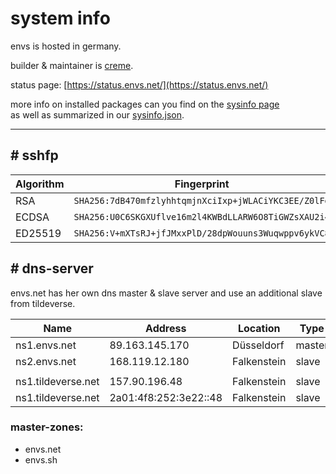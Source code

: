 # system info

envs is hosted in germany.

builder & maintainer is [creme](https://envs.net/~creme/).

status page: [https://status.envs.net/](https://status.envs.net/)

more info on installed packages can you find on the [sysinfo page](https://envs.net/sysinfo/)<br />
as well as summarized in our [sysinfo.json](https://envs.net/sysinfo.json).

***

## # sshfp

| Algorithm | Fingerprint |
| --- | --- |
| RSA       | `SHA256:7dB470mfzlyhhtqmjnXciIxp+jWLACiYKC3EE/Z0lFg` |
| ECDSA     | `SHA256:U0C6SKGXUflve16m2l4KWBdLLARW6O8TiGWZsXAU2i4` |
| ED25519   | `SHA256:V+mXTsRJ+jfJMxxPlD/28dpWouuns3Wuqwppv6ykVC8` |

## # dns-server
envs.net has her own dns master & slave server and use an additional slave from tildeverse.

| Name | Address | Location | Type |
| --- | --- | --- | --- |
| ns1.envs.net       | 89.163.145.170         | Düsseldorf  | master |
| ns2.envs.net       | 168.119.12.180         | Falkenstein | slave  |
| | | | |
| ns1.tildeverse.net | 157.90.196.48          | Falkenstein | slave  |
| ns1.tildeverse.net | 2a01:4f8:252:3e22::48  | Falkenstein | slave  |

### master-zones:
- envs.net
- envs.sh
